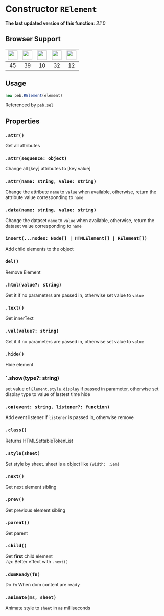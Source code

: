# Constructor `RElement`
**The last updated version of this function**: *3.1.0*
## Browser Support
| <img src="https://cdn.jsdelivr.net/gh/TechPot-Studio/svg-gallery/chrome.svg" width="30" /> | <img src="https://cdn.jsdelivr.net/gh/TechPot-Studio/svg-gallery/firefox.svg" width="30" /> | <img src="https://cdn.jsdelivr.net/gh/TechPot-Studio/svg-gallery/safari.svg" width="30" /> | <img src="https://cdn.jsdelivr.net/gh/TechPot-Studio/svg-gallery/opera.svg" width="30" /> | <img src="https://cdn.jsdelivr.net/gh/TechPot-Studio/svg-gallery/edge.svg" width="30" /> |
| :---: | :---: | :---: | :---: | :---: |
| 45 | 39 | 10 | 32 | 12 |
## Usage
```javascript
new peb.RElement(element)
```

Referenced by [`peb.sel`]()
## Properties
### `.attr()`
Get all attributes
### `.attr(sequence: object)`
Change all \[key\] attributes to \[key value\]
### `.attr(name: string, value: string)`

Change the attribute `name` to `value` when available, otherwise, return the attribute value corresponding to `name`
### `.data(name: string, value: string)`

Change the dataset `name` to `value` when available, otherwise, return the dataset value corresponding to `name`
  
### `insert(...nodes: Node[] | HTMLElement[] | RElement[])`
Add child elements to the object
  
### `del()`
Remove Element

### `.html(value?: string)`
Get it if no parameters are passed in, otherwise set value to `value`

### `.text()`
Get innerText
  
### `.val(value?: string)`
Get it if no parameters are passed in, otherwise set value to `value`
  
### `.hide()`
Hide element
  
### `.show(type?: string)
set value of `Element.style.display` if passed in parameter, otherwise set display type to value of lastest time hide

### `.on(event: string, listener?: function)`
Add event listener if `listener` is passed in, otherwise remove

### `.class()`
Returns HTMLSettableTokenList

### `.style(sheet)`
Set style by sheet. sheet is a object like `{width: .5em}`

### `.next()`
Get next element sibling
### `.prev()`
Get previous element sibling
### `.parent()`
Get parent
### `.child()`
Get **first** child element  
*Tip:* Better effect with `.next()`
### `.domReady(fn)`
Do `fn` When dom content are ready
### `.animate(ms, sheet)`
Animate style to `sheet` in `ms` milliseconds
